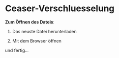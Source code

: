# Ceaser-Verschluesselung

**Zum Öffnen des Dateis**:

1. Das neuste Datei herunterladen

2. Mit dem Browser öffnen

und fertig...
